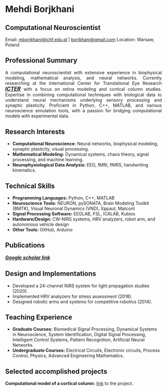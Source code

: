 # Mehdi Borjkhani
## Computational Neuroscientist
Email: mborjkhani@ichf.edu.pl | borjkhani@gmail.com
Location: Warsaw, Poland

## Professional Summary
<div style="text-align: justify; width: 100%;">
A computational neuroscientist with extensive experience in biophysical modeling, mathematical 
analysis, and neural networks. Currently researching at the International Center for Translational 
Eye Research <a href="https://icter.pl" target="_blank" style="font-size: 1.2em; font-weight: bold; font-style: italic;"> ICTER</a> with a focus on retina modeling and cortical column studies. Expertise in 
combining computational techniques with biological data to understand neural mechanisms 
underlying sensory processing and synaptic plasticity. Proficient in Python, C++, MATLAB, and  
various neuroscience simulation tools, with a passion for bridging computational models with 
experimental data.
</div>
<h2 style="margin-top: 30px;">Research Interests</h2>

- __Computational Neuroscience:__ Neural networks, biophysical modeling, synaptic 
plasticity, visual processing.
- __Mathematical Modeling:__ Dynamical systems, chaos theory, signal processing, and 
machine learning.
- __Neurophysiological Data Analysis:__ EEG, fMRI, fNIRS, handwriting kinematics.


## Technical Skills
- __Programming Languages:__ Python, C++, MATLAB
- __Neuroscience Tools:__ NEURON, pySONATA, Brain Modeling Toolkit (BMTK), Visual 
Neuronal Dynamics (VND), Xppaut, Matcont
- __Signal Processing Software:__ EEGLAB, FSL, ICALAB, Kubios
- __Hardware/Design:__ CW-NIRS systems, HRV analyzers, robot arm, and autonomous 
vehicle design
- __Other Tools:__ GitHub, Arduino

## Publications
<a href="https://scholar.google.com/citations?user=QQbQnuMAAAAJ&hl=en" target="_blank" style="font-size: 1.1em; font-weight: bold; font-style: italic;">Google scholar link</a>

## Design and Implementations
- Developed a 24-channel NIRS system for light propagation studies (2020).
- Implemented HRV analyzers for stress assessment (2018).
- Designed robotic arms and systems for competitive robotics (2014).

## Teaching Experience
- __Graduate Courses:__ Biomedical Signal Processing, Dynamical Systems in Neuroscience, 
System Identification, Digital Signal Processing, Intelligent Control Systems, Pattern 
Recognition, Artificial Neural Networks.
- __Undergraduate Courses:__ Electrical Circuits, Electronic circuits, Process Control, Physics, Advanced 
Engineering Mathematics.

## Selected accomplished projects
__Computational model of a cortical column:__ [link](https://github.com/borjkhani/SCC_PCB) to the project.
